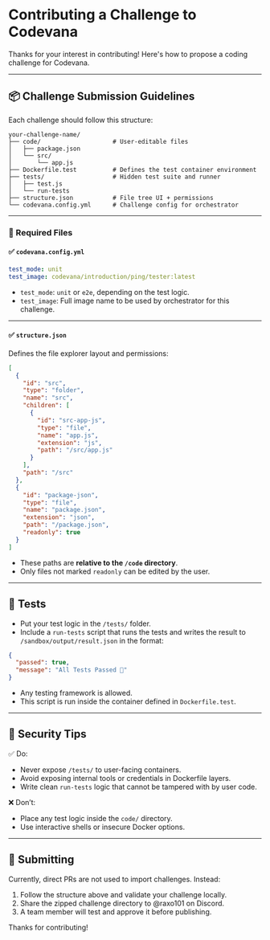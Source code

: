 # Contributing a Challenge to Codevana

Thanks for your interest in contributing! Here's how to propose a coding challenge for Codevana.

---

## 📦 Challenge Submission Guidelines

Each challenge should follow this structure:

```
your-challenge-name/
├── code/                    # User-editable files
│   ├── package.json
│   └── src/
│       └── app.js
├── Dockerfile.test          # Defines the test container environment
├── tests/                   # Hidden test suite and runner
│   ├── test.js
│   └── run-tests
├── structure.json           # File tree UI + permissions
└── codevana.config.yml      # Challenge config for orchestrator
```

---

### 🧩 Required Files

#### ✅ `codevana.config.yml`

```yml
test_mode: unit
test_image: codevana/introduction/ping/tester:latest
```

* `test_mode`: `unit` or `e2e`, depending on the test logic.
* `test_image`: Full image name to be used by orchestrator for this challenge.

---

#### ✅ `structure.json`

Defines the file explorer layout and permissions:

```json
[
  {
    "id": "src",
    "type": "folder",
    "name": "src",
    "children": [
      {
        "id": "src-app-js",
        "type": "file",
        "name": "app.js",
        "extension": "js",
        "path": "/src/app.js"
      }
    ],
    "path": "/src"
  },
  {
    "id": "package-json",
    "type": "file",
    "name": "package.json",
    "extension": "json",
    "path": "/package.json",
    "readonly": true
  }
]
```

* These paths are **relative to the `/code` directory**.
* Only files not marked `readonly` can be edited by the user.

---

## 🧪 Tests

* Put your test logic in the `/tests/` folder.
* Include a `run-tests` script that runs the tests and writes the result to `/sandbox/output/result.json` in the format:

```json
{
  "passed": true,
  "message": "All Tests Passed 🎉"
}
```

* Any testing framework is allowed.
* This script is run inside the container defined in `Dockerfile.test`.

---

## 🔐 Security Tips

✅ Do:

* Never expose `/tests/` to user-facing containers.
* Avoid exposing internal tools or credentials in Dockerfile layers.
* Write clean `run-tests` logic that cannot be tampered with by user code.

❌ Don’t:

* Place any test logic inside the `code/` directory.
* Use interactive shells or insecure Docker options.

---

## 🤝 Submitting

Currently, direct PRs are not used to import challenges. Instead:

1. Follow the structure above and validate your challenge locally.
2. Share the zipped challenge directory to @raxo101 on Discord.
3. A team member will test and approve it before publishing.

Thanks for contributing!